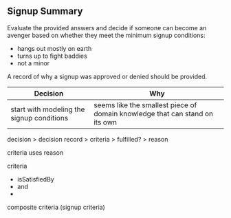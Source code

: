 ## Signup Summary

 Evaluate the provided answers and decide if someone can become an avenger based on whether they meet the minimum signup conditions:

- hangs out mostly on earth
- turns up to fight baddies
- not a minor

A record of why a signup was approved or denied should be provided.

| Decision                         | Why                                                                         |
| -------------------------------- | --------------------------------------------------------------------------- |
| start with modeling the signup conditions | seems like the smallest piece of domain knowledge that can stand on its own |


decision > decision record > criteria > fulfilled? > reason

criteria uses reason

criteria 
- isSatisfiedBy
- and
- 

composite criteria (signup criteria)